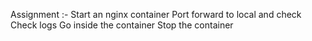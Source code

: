 Assignment :- 
Start an nginx container
Port forward to local and check
Check logs
Go inside the container
Stop the container

